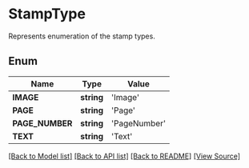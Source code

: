 # StampType
Represents enumeration of the stamp types.

## Enum
Name | Type | Value
------------ | ------------- | -------------
**IMAGE** | **string** | 'Image'
**PAGE** | **string** | 'Page'
**PAGE_NUMBER** | **string** | 'PageNumber'
**TEXT** | **string** | 'Text'

[[Back to Model list]](../README.md#documentation-for-models) [[Back to API list]](../README.md#documentation-for-api-endpoints) [[Back to README]](../README.md) [[View Source]](../src/Aspose/PDF/Model/StampType.php)

